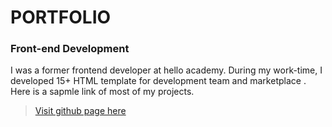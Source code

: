 # PORTFOLIO 
### Front-end Development
I was a former frontend developer at hello academy. During my work-time, I developed 15+ HTML template for development team and marketplace . 
Here is a sapmle link of most of my projects. 

> [Visit github page here](https://github.com/AlanPenaRuiz)

